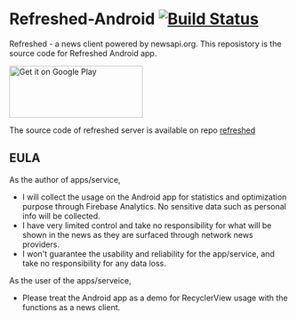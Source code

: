# Refreshed-Android   [![Build Status](https://travis-ci.org/zjn0505/Refreshed-Android.svg?branch=master)](https://travis-ci.org/zjn0505/Refreshed-Android)
Refreshed - a news client powered by newsapi.org.
This reposistory is the source code for Refreshed Android app.

<a href='https://play.google.com/store/apps/details?id=xyz.jienan.refreshed&pcampaignid=MKT-Other-global-all-co-prtnr-py-PartBadge-Mar2515-1'><img alt='Get it on Google Play' src='https://play.google.com/intl/en_us/badges/images/generic/en_badge_web_generic.png' width="240" height="93"/></a>

The source code of refreshed server is available on repo [refreshed](https://github.com/zjn0505/refreshed)

## EULA
As the author of apps/service,
- I will collect the usage on the Android app for statistics and optimization purpose through Firebase Analytics. No sensitive data such as personal info will be collected. 
- I have very limited control and take no responsibility for what will be shown in the news as they are surfaced through network news providers.
- I won't guarantee the usability and reliability for the app/service, and take no responsibility for any data loss. 

As the user of the apps/serveice,
- Please treat the Android app as a demo for RecyclerView usage with the functions as a news client.
